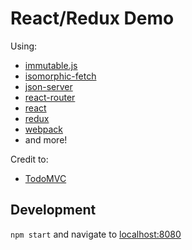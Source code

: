 # React/Redux Demo
Using:
- [immutable.js](https://github.com/facebook/immutable-js/)
- [isomorphic-fetch](https://github.com/matthew-andrews/isomorphic-fetch)
- [json-server](https://github.com/typicode/json-server)
- [react-router](https://github.com/rackt/react-router)
- [react](https://github.com/facebook/react)
- [redux](https://github.com/rackt/redux)
- [webpack](http://webpack.github.io/)
- and more!

Credit to:
- [TodoMVC](https://github.com/tastejs/todomvc)

## Development
`npm start` and navigate to [localhost:8080](http://localhost:8080)
